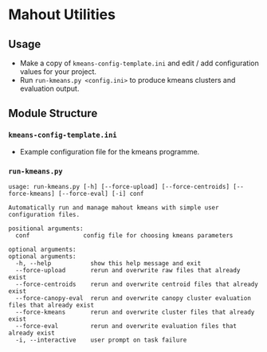 # Mahout Utilities

## Usage

* Make a copy of `kmeans-config-template.ini` and edit / add configuration values for your project.
* Run `run-kmeans.py <config.ini>` to produce kmeans clusters and evaluation output.

## Module Structure

### `kmeans-config-template.ini`

* Example configuration file for the kmeans programme.

### `run-kmeans.py`

```
usage: run-kmeans.py [-h] [--force-upload] [--force-centroids] [--force-kmeans] [--force-eval] [-i] conf

Automatically run and manage mahout kmeans with simple user configuration files.

positional arguments:
  conf               config file for choosing kmeans parameters

optional arguments:
optional arguments:
  -h, --help           show this help message and exit
  --force-upload       rerun and overwrite raw files that already exist
  --force-centroids    rerun and overwrite centroid files that already exist
  --force-canopy-eval  rerun and overwrite canopy cluster evaluation files that already exist
  --force-kmeans       rerun and overwrite cluster files that already exist
  --force-eval         rerun and overwrite evaluation files that already exist
  -i, --interactive    user prompt on task failure
  ```
